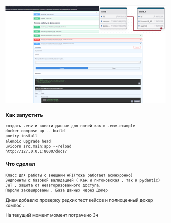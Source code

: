 ![img.png](img.png)


### Как запустить 
```
cоздать .env и ввести данные для полей как в .env-example
docker compose up -- build
poetry install
alembic upgrade head
uvicorn src.main:app --reload
http://127.0.0.1:8000/docs/
```
### Что сделал 
```
Класс для работы с внешним API(тоже работает асинхронно)
Эндпоинты с базовой валидацией ( Как и питоновская , так и pydantic)
JWT , защита от неавторизованного доступа.
Пароли захешированы , База данных через Докер 
```


Днем добавлю проверку редких тест кейсов и полноценный докер компос .

На текущий момент момент потрачено 3ч